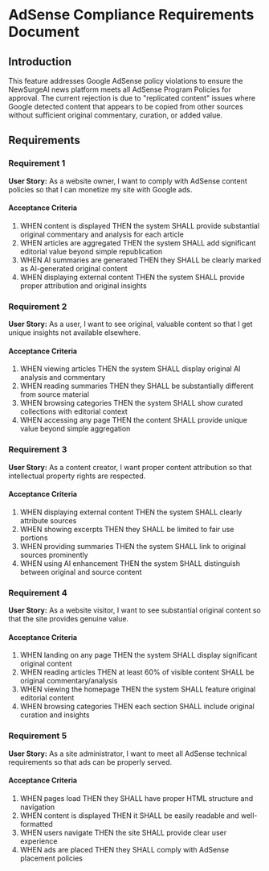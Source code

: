 # AdSense Compliance Requirements Document

## Introduction

This feature addresses Google AdSense policy violations to ensure the NewSurgeAI news platform meets all AdSense Program Policies for approval. The current rejection is due to "replicated content" issues where Google detected content that appears to be copied from other sources without sufficient original commentary, curation, or added value.

## Requirements

### Requirement 1

**User Story:** As a website owner, I want to comply with AdSense content policies so that I can monetize my site with Google ads.

#### Acceptance Criteria

1. WHEN content is displayed THEN the system SHALL provide substantial original commentary and analysis for each article
2. WHEN articles are aggregated THEN the system SHALL add significant editorial value beyond simple republication
3. WHEN AI summaries are generated THEN they SHALL be clearly marked as AI-generated original content
4. WHEN displaying external content THEN the system SHALL provide proper attribution and original insights

### Requirement 2

**User Story:** As a user, I want to see original, valuable content so that I get unique insights not available elsewhere.

#### Acceptance Criteria

1. WHEN viewing articles THEN the system SHALL display original AI analysis and commentary
2. WHEN reading summaries THEN they SHALL be substantially different from source material
3. WHEN browsing categories THEN the system SHALL show curated collections with editorial context
4. WHEN accessing any page THEN the content SHALL provide unique value beyond simple aggregation

### Requirement 3

**User Story:** As a content creator, I want proper content attribution so that intellectual property rights are respected.

#### Acceptance Criteria

1. WHEN displaying external content THEN the system SHALL clearly attribute sources
2. WHEN showing excerpts THEN they SHALL be limited to fair use portions
3. WHEN providing summaries THEN the system SHALL link to original sources prominently
4. WHEN using AI enhancement THEN the system SHALL distinguish between original and source content

### Requirement 4

**User Story:** As a website visitor, I want to see substantial original content so that the site provides genuine value.

#### Acceptance Criteria

1. WHEN landing on any page THEN the system SHALL display significant original content
2. WHEN reading articles THEN at least 60% of visible content SHALL be original commentary/analysis
3. WHEN viewing the homepage THEN the system SHALL feature original editorial content
4. WHEN browsing categories THEN each section SHALL include original curation and insights

### Requirement 5

**User Story:** As a site administrator, I want to meet all AdSense technical requirements so that ads can be properly served.

#### Acceptance Criteria

1. WHEN pages load THEN they SHALL have proper HTML structure and navigation
2. WHEN content is displayed THEN it SHALL be easily readable and well-formatted
3. WHEN users navigate THEN the site SHALL provide clear user experience
4. WHEN ads are placed THEN they SHALL comply with AdSense placement policies